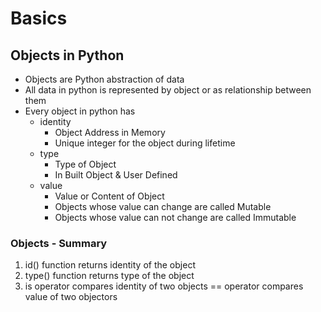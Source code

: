 # Basics 

## Objects in Python 

* Objects are Python abstraction of data
* All data in python is represented by object or as relationship between them
* Every object in python has
    * identity
      * Object Address in Memory
      * Unique integer for the object during lifetime
    * type
      * Type of Object 
      * In Built Object & User Defined
    * value  
      * Value or Content of Object 
      * Objects whose value can change are called Mutable 
      * Objects whose value can not change are called Immutable 

### Objects - Summary
1. id() function returns identity of the object 
2. type() function returns type of the object 
3. is operator compares identity of two objects 
== operator compares value of two objectors 